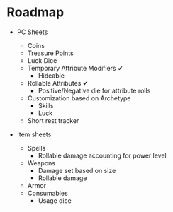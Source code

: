 # Roadmap

- PC Sheets
  - Coins
  - Treasure Points
  - Luck Dice
  - Temporary Attribute Modifiers ✔
    - Hideable
  - Rollable Attributes ✔
    - Positive/Negative die for attribute rolls
  - Customization based on Archetype
    - Skills
    - Luck
  - Short rest tracker

- Item sheets
  - Spells
    - Rollable damage accounting for power level
  - Weapons
    - Damage set based on size
    - Rollable damage
  - Armor
  - Consumables
    - Usage dice
